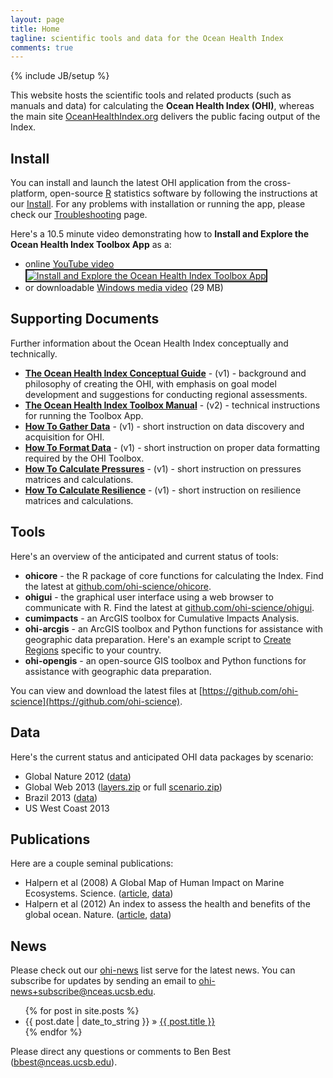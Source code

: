 ```yaml
---
layout: page
title: Home
tagline: scientific tools and data for the Ocean Health Index
comments: true
---
```

{% include JB/setup %}

This website hosts the scientific tools and related products (such as manuals and data) for calculating the **Ocean Health Index (OHI)**, whereas the main site [OceanHealthIndex.org](http://oceanhealthindex.org) delivers the public facing output of the Index.


## Install
You can install and launch the latest OHI application from the cross-platform, open-source [R](http://www.r-project.org) statistics software by following the instructions at our [Install](/pages/install.html). For any problems with installation or running the app, please check our [Troubleshooting](/pages/troubleshoot.html) page.

Here's a 10.5 minute video demonstrating how to **Install and Explore the Ocean Health Index Toolbox App** as a:
<ul><li>online <a href="http://www.youtube.com/watch?feature=player_embedded&amp;v=v8Dtke2y2uE" target="_blank">YouTube video<br><img src="http://img.youtube.com/vi/v8Dtke2y2uE/mqdefault.jpg" alt="Install and Explore the Ocean Health Index Toolbox App" border="2"/></a></li><li>or downloadable <a href="http://ohi.nceas.ucsb.edu/video/ohi_app_install_explore.wmv">Windows media video</a> (29 MB)</li></ul>

## Supporting Documents
Further information about the Ocean Health Index conceptually and technically.  
* **[The Ocean Health Index Conceptual Guide](http://www.nceas.ucsb.edu/~jstewart/OceanHealthIndexGuide_v1.pdf)** - (v1) - background and philosophy of creating the OHI, with emphasis on goal model development and suggestions for conducting regional assessments.
* **[The Ocean Health Index Toolbox Manual](http://www.nceas.ucsb.edu/~jstewart/OHI_ToolboxManual_v2.pdf)** - (v2) - technical instructions for running the Toolbox App.
* **[How To Gather Data](http://www.nceas.ucsb.edu/~jstewart/HowTo_GatherAppropriateData_v1.pdf)** - (v1) - short instruction on data discovery and acquisition for OHI.
* **[How To Format Data](http://www.nceas.ucsb.edu/~jstewart/HowTo_FormatDataForToolbox_v1.xlsx)** - (v1) - short instruction on proper data formatting required by the OHI Toolbox.
* **[How To Calculate Pressures](http://www.nceas.ucsb.edu/~jstewart/HowTo_CalculatePressures_v2.xlsx)** - (v1) - short instruction on pressures matrices and calculations.
* **[How To Calculate Resilience](http://www.nceas.ucsb.edu/~jstewart/HowTo_CalculateResilience_v1.xlsx)** - (v1) - short instruction on resilience matrices and calculations.

## Tools
Here's an overview of the anticipated and current status of tools:
* **ohicore** - the R package of core functions for calculating the Index. Find the latest at [github.com/ohi-science/ohicore](http://github.com/ohi-science/ohicore).
* **ohigui** - the graphical user interface using a web browser to communicate with R. Find the latest at [github.com/ohi-science/ohigui](http://github.com/ohi-science/ohigui).
* **cumimpacts** - an ArcGIS toolbox for Cumulative Impacts Analysis.
* **ohi-arcgis** - an ArcGIS toolbox and Python functions for assistance with geographic data preparation. Here's an example script to [Create Regions](/pages/create_regions.html) specific to your country.
* **ohi-opengis** - an open-source GIS toolbox and Python functions for assistance with geographic data preparation.

You can view and download the latest files at [https://github.com/ohi-science](https://github.com/ohi-science).

## Data
Here's the current status and anticipated OHI data packages by scenario:
* Global Nature 2012 ([data](ftp://ohi.nceas.ucsb.edu/pub/data/2012/layers.html))
* Global Web 2013 ([layers.zip](http://github.com/OHI-Science/ohicore/raw/master/inst/extdata/layers.Global2013.www2013.zip) or full [scenario.zip](http://github.com/OHI-Science/ohicore/raw/master/inst/extdata/scenario.Global2013.www2013.zip))
* Brazil 2013 ([data](http://ohi.nceas.ucsb.edu/data/br-2012/))
* US West Coast 2013

## Publications
Here are a couple seminal publications:
* Halpern et al (2008) A Global Map of Human Impact on Marine Ecosystems. Science. ([article](http://www.sciencemag.org/content/319/5865/948.abstract), [data](http://www.nceas.ucsb.edu/globalmarine))
* Halpern et al (2012) An index to assess the health and benefits of the global ocean. Nature. ([article](http://www.nature.com/nature/journal/v488/n7413/full/nature11397.html), [data](ftp://ohi.nceas.ucsb.edu/pub/data/2012/layers.html))

## News
Please check out our [ohi-news](http://groups.google.com/a/nceas.ucsb.edu/group/ohi-news) list serve for the latest news. You can subscribe for updates by sending an email to [ohi-news+subscribe@nceas.ucsb.edu](mailto:ohi-news+subscribe@nceas.ucsb.edu).

<ul class="posts">
  {% for post in site.posts %}
    <li><span>{{ post.date | date_to_string }}</span> &raquo; <a href="{{ BASE_PATH }}{{ post.url }}">{{ post.title }}</a></li>
  {% endfor %}
</ul>

Please direct any questions or comments to Ben Best ([bbest@nceas.ucsb.edu](mailto:bbest@nceas.ucsb.edu)).
